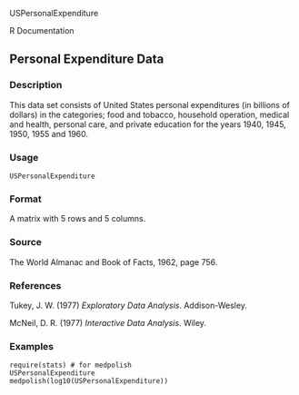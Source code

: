 USPersonalExpenditure

R Documentation

## Personal Expenditure Data

### Description

This data set consists of United States personal expenditures (in billions of
dollars) in the categories; food and tobacco, household operation, medical and
health, personal care, and private education for the years 1940, 1945, 1950,
1955 and 1960.

### Usage

    USPersonalExpenditure

### Format

A matrix with 5 rows and 5 columns.

### Source

The World Almanac and Book of Facts, 1962, page 756.

### References

Tukey, J. W. (1977) _Exploratory Data Analysis_. Addison-Wesley.

McNeil, D. R. (1977) _Interactive Data Analysis_. Wiley.

### Examples

    
    require(stats) # for medpolish
    USPersonalExpenditure
    medpolish(log10(USPersonalExpenditure))


